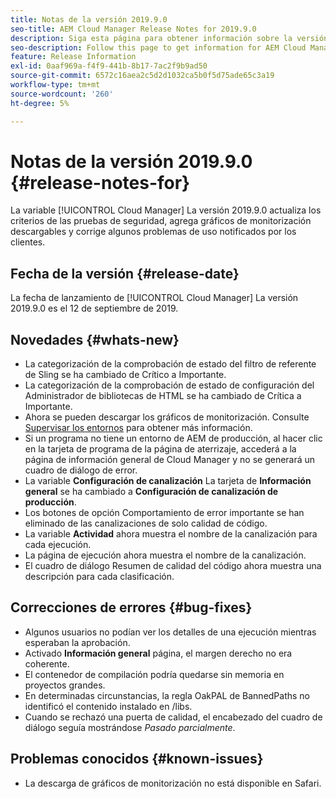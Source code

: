 ```yaml
---
title: Notas de la versión 2019.9.0
seo-title: AEM Cloud Manager Release Notes for 2019.9.0
description: Siga esta página para obtener información sobre la versión 2019.9.0 de Cloud Manager.
seo-description: Follow this page to get information for AEM Cloud Manager Release 2019.9.0.
feature: Release Information
exl-id: 0aaf969a-f4f9-441b-8b17-7ac2f9b9ad50
source-git-commit: 6572c16aea2c5d2d1032ca5b0f5d75ade65c3a19
workflow-type: tm+mt
source-wordcount: '260'
ht-degree: 5%

---
```


# Notas de la versión 2019.9.0 {#release-notes-for}

La variable [!UICONTROL Cloud Manager] La versión 2019.9.0 actualiza los criterios de las pruebas de seguridad, agrega gráficos de monitorización descargables y corrige algunos problemas de uso notificados por los clientes.

## Fecha de la versión {#release-date}

La fecha de lanzamiento de [!UICONTROL Cloud Manager] La versión 2019.9.0 es el 12 de septiembre de 2019.

## Novedades {#whats-new}

* La categorización de la comprobación de estado del filtro de referente de Sling se ha cambiado de Crítico a Importante.
* La categorización de la comprobación de estado de configuración del Administrador de bibliotecas de HTML se ha cambiado de Crítica a Importante.
* Ahora se pueden descargar los gráficos de monitorización. Consulte [Supervisar los entornos](/help/using/monitoring-environments.md) para obtener más información.
* Si un programa no tiene un entorno de AEM de producción, al hacer clic en la tarjeta de programa de la página de aterrizaje, accederá a la página de información general de Cloud Manager y no se generará un cuadro de diálogo de error.
* La variable **Configuración de canalización** La tarjeta de **Información general** se ha cambiado a **Configuración de canalización de producción**.
* Los botones de opción Comportamiento de error importante se han eliminado de las canalizaciones de solo calidad de código.
* La variable **Actividad** ahora muestra el nombre de la canalización para cada ejecución.
* La página de ejecución ahora muestra el nombre de la canalización.
* El cuadro de diálogo Resumen de calidad del código ahora muestra una descripción para cada clasificación.

## Correcciones de errores {#bug-fixes}

* Algunos usuarios no podían ver los detalles de una ejecución mientras esperaban la aprobación.
* Activado **Información general** página, el margen derecho no era coherente.
* El contenedor de compilación podría quedarse sin memoria en proyectos grandes.
* En determinadas circunstancias, la regla OakPAL de BannedPaths no identificó el contenido instalado en /libs.
* Cuando se rechazó una puerta de calidad, el encabezado del cuadro de diálogo seguía mostrándose *Pasado parcialmente*.

## Problemas conocidos {#known-issues}

* La descarga de gráficos de monitorización no está disponible en Safari.
